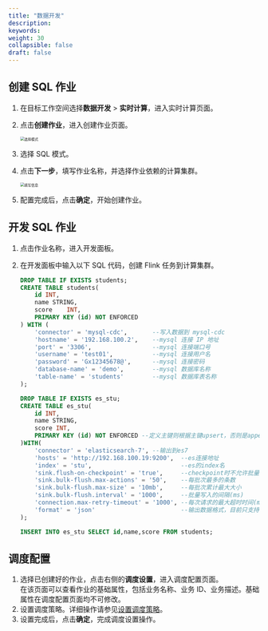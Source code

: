 ```yaml
---
title: "数据开发"
description:  
keywords: 
weight: 30
collapsible: false
draft: false
---
```



## 创建 SQL 作业

1. 在目标工作空间选择**数据开发** > **实时计算**，进入实时计算页面。
2. 点击**创建作业**，进入创建作业页面。
   
   <img src="/bigdata/databench/_images/choose_model_sql.png" alt="选择模式" style="zoom:50%;" />

3. 选择 SQL 模式。
4. 点击**下一步**，填写作业名称，并选择作业依赖的计算集群。
   
   <img src="/bigdata/databench/_images/job_basic.png" alt="填写信息" style="zoom:50%;" />

5. 配置完成后，点击**确定**，开始创建作业。

## 开发 SQL 作业

1. 点击作业名称，进入开发面板。
2. 在开发面板中输入以下 SQL 代码，创建 Flink 任务到计算集群。

    ```sql
    DROP TABLE IF EXISTS students;
    CREATE TABLE students(
        id INT,
        name STRING,
        score    INT,
        PRIMARY KEY (id) NOT ENFORCED
    ) WITH (
        'connector' = 'mysql-cdc',       --写入数据到 mysql-cdc
        'hostname' = '192.168.100.2',    --mysql 连接 IP 地址
        'port' = '3306',                 --mysql 连接端口号
        'username' = 'test01',           --mysql 连接用户名
        'password' = 'Gx12345678@',      --mysql 连接密码
        'database-name' = 'demo',        --mysql 数据库名称
        'table-name' = 'students'        --mysql 数据库表名称
    );
    
    DROP TABLE IF EXISTS es_stu;
    CREATE TABLE es_stu(
        id INT,
        name STRING,
        score INT,
        PRIMARY KEY (id) NOT ENFORCED --定义主键则根据主键upsert，否则是append模式
    )WITH(
        'connector' = 'elasticsearch-7', --输出到es7
        'hosts' = 'http://192.168.100.19:9200',  --es连接地址
        'index' = 'stu',                         --es的index名
        'sink.flush-on-checkpoint' = 'true',     --checkpoint时不允许批量写入
        'sink.bulk-flush.max-actions' = '50',    --每批次最多的条数
        'sink.bulk-flush.max-size' = '10mb',     --每批次累计最大大小
        'sink.bulk-flush.interval' = '1000',     --批量写入的间隔(ms)
        'connection.max-retry-timeout' = '1000', --每次请求的最大超时时间(ms)
        'format' = 'json'                        --输出数据格式，目前只支持 'json'
    );
    
    INSERT INTO es_stu SELECT id,name,score FROM students;
    ```

## 调度配置

1. 选择已创建好的作业，点击右侧的**调度设置**，进入调度配置页面。    
   在该页面可以查看作业的基础属性，包括业务名称、业务 ID、业务描述。基础属性在调度配置页面均不可修改。
2. 设置调度策略。详细操作请参见[设置调度策略](../../manual/data_development/job/scheduling_job)。
3. 设置完成后，点击**确定**，完成调度设置操作。

